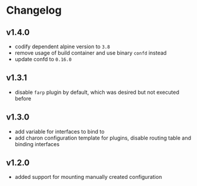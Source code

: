 # Changelog

## v1.4.0

* codify dependent alpine version to `3.8`
* remove usage of build container and use binary `confd` instead
* update confd to `0.16.0`

## v1.3.1

* disable `farp` plugin by default, which was desired but not executed before

## v1.3.0

* add variable for interfaces to bind to
* add charon configuration template for plugins, disable routing table and binding interfaces

## v1.2.0

* added support for mounting manually created configuration
